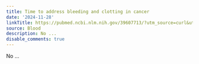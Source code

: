 ```yaml
---
title: Time to address bleeding and clotting in cancer
date: '2024-11-28'
linkTitle: https://pubmed.ncbi.nlm.nih.gov/39607713/?utm_source=curl&utm_medium=rss&utm_campaign=journals&utm_content=7603509&fc=None&ff=20241129173055&v=2.18.0.post9+e462414
source: Blood
description: No ...
disable_comments: true
---
```

No ...